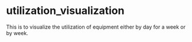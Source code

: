 # utilization_visualization

This is to visualize the utilization of equipment either by day for a week or by week.
